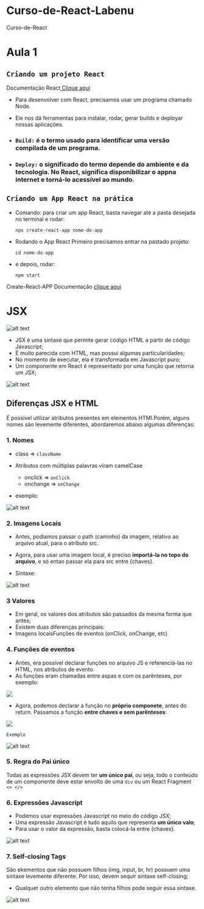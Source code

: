 # Curso-de-React-Labenu
Curso-de-React
# Aula 1
## `Criando um projeto React`

Documentação React[ Clique aqui ](https://react.dev/)

* Para desenvolver com React, precisamos usar um programa chamado Node.

* Ele nos dá ferramentas para instalar, rodar, gerar builds e deployar nossas aplicações.

* ### `Build:` é o termo usado para identificar uma versão compilada de um programa.

* ### `Deploy:` o significado do termo depende do ambiente e da tecnologia. No React, significa disponibilizar o appna internet e torná-lo acessível ao mundo.

## `Criando um App React na prática`
* Comando: para criar um app React, basta navegar até a pasta desejada no terminal e rodar:

    `npx create-react-app nome-do-app`

* Rodando o App React
Primeiro precisamos entrar na pastado projeto:

    `cd nome-do-app`

* e depois, rodar:

    `npm start`

Create-React-APP
Documentação [clique aqui](https://create-react-app.dev/)


# JSX
![alt text](./src/img/jsx.png)

* JSX é uma sintaxe que permite gerar código HTML a partir de código Javascript;
* É muito parecida com HTML, mas possui algumas particularidades;
* No momento de executar, ela é transformada em Javascript puro;
* Um componente em React é representado por uma função que retorna um JSX;

![alt text](./src/img/image.png)

## Diferenças JSX e HTML
É possível utilizar atributos presentes em elementos HTMl.Porém, alguns nomes são levemente diferentes, abordaremos abaixo algumas diferenças:

### 1. Nomes
* class => `className`
* Atributos com múltiplas palavras viram camelCase
    * onclick => `onClick`
    * onchange => `onChange`

* exemplo:

![alt text](./src/img/image-1.png)

### 2. Imagens Locais
* Antes, podiamos passar o path (caminho) da imagem, relativo ao arquivo atual, para o atributo src.
* Agora, para usar uma imagem local, é preciso **importá-la no topo do arquivo**, e só entao passar ela para src entre {chaves}.

* Sintaxe:

![alt text](./src/img/image-2.png)

### 3 Valores
* Em geral, os valores dos atributos são passados da mesma forma que antes;
* Existem duas diferenças principais:
* Imagens locaisFunções de eventos (onClick, onChange, etc)
  
### 4. Funções de eventos
* Antes, era possível declarar funções no arquivo JS e referenciá-las no HTML, nos atributos de evento.
* As funções eram chamadas entre aspas e com os parênteses, por exemplo:

![](./src/img/image-3.png)

* Agora, podemos declarar a função no **próprio componete**, antes do return. Passamos a função **entre chaves e sem parênteses**:

![](./src/img/image-4.png)

`Exemplo`

![alt text](./src/img/image-5.png)

### 5. Regra do Pai único
Todas as expressões JSX devem ter **um único pai**, ou seja, todo o conteúdo de um componente deve estar envolto de uma `div` ou um React Fragment `<> </>`

### 6. Expressões Javascript
* Podemos usar expressões Javascript no meio do código JSX;
* Uma expressão Javascript é tudo aquilo que representa **um único valo**;
* Para usar o valor da expressão, basta colocá-la entre {chaves}.

![alt text](./src/img/image-6.png)

### 7. Self-closing Tags
São ekementos que não possuem filhos (img, input, br, hr) possuem uma sintaxe levemente diferente. Por isso, devem sequir sintaxe self-closing;

* Qualquer outro elemento que não tenha filhos pode seguir essa sintaxe.

![alt text](./src/img/image-7.png)



